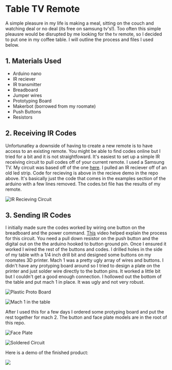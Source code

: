 # Table TV Remote

A simple pleasure in my life is making a meal, sitting on the couch and watching deal or no deal (its free on samsung tv's!). Too often this simple pleausre would be disrupted by me looking for the tv remote, so I decided to put one in my coffee table. I will outline the process and files I used below. 

## 1. Materials Used

* Arduino nano
* IR reciever
* IR transmitter
* Breadboard
* Jumper wires
* Prototyping Board
* Makerbot (borrowed from my roomate)
* Push Buttons
* Resistors

## 2. Receiving IR Codes
Unfortunatley a downside of having to create a new remote is to have access to an existing remote. You might be able to find codes online but I tried for a bit and it is not straightfoward. It's easiest to set up a simple IR receiving circuit to pull codes off of your current remote. I used a Samsung TV. My circuit was based off of the one [here](https://create.arduino.cc/projecthub/electropeak/use-an-ir-remote-transmitter-and-receiver-with-arduino-1e6bc8). I pulled an IR reciever off of an old led strip. Code for recieving is above in the recieve demo in the repo above. It's basically just the code that comes in the examples section of the arduino with a few lines removed. The codes.txt file has the results of my remote.

![IR Recieving Circuit](https://lh3.googleusercontent.com/7LN3mInyzPRGZPjIcOghWujyl1PKMKG-0J_WUytQOWgJW5I6KmHDujRQYqIHltEparNiH-6O8j_xlFWV2xOrCFh6TIMMl9kn4vxwUyJga73TqoXEwkFdDmPSKbQt2cZ6EqJ2hvStjQ=w2400)

## 3. Sending IR Codes
I initially made sure the codes worked by wiring one button on the breadboard and the power command. [This](https://www.youtube.com/watch?v=xA66hXYRx9I) video helped explain the process for this circuit. You need a pull down resistor on the push button and the digital out on the the arduino hooked to button ground pin. Once I ensured it worked I wired the rest of the buttons and codes. I drilled holes in the side of my table with a 1/4 inch drill bit and designed some buttons on my roomates 3D printer. Mach 1 was a pretty ugly array of wires and buttons. I didn't have any protyping board around so I tried to design a plate on the printer and just solder wire directly to the button pins. It worked a little bit but I couldn't get a good enough connection. I hollowed out the bottom of the table and put mach 1 in place. It was ugly and not very robust.

![Plastic Proto Board](https://lh3.googleusercontent.com/pMzLx2kxE4UtpjyppNe66VqbNMFzLAMdQV7eBrWy1ObeMI55_8dveuHLCjuRQPpTrQ4J0AkUJM9cCIaTUTRoLB1I5nskTC4OjIr3O6BvL65ug3XtQ3s33P3lviZrj5KZvUoRiieBFw=w2400)

![Mach 1 in the table](https://lh3.googleusercontent.com/bUxb0yubQ7r0JABBr0JC_p6PjUtBE7uwkIeWpCr6fIVI0RK5doxcazWzDOFkoaa6d49m4l0fp_QSTUdo_hXA_9OjhzRR-IUCMc_CqBGGvPDJKBWHvXBmwZi5mkiu0xkXK3yQcvDfaQ=w2400)

After I used this for a few days I ordered some protyping board and put the rest together for mach 2. The button and face plate models are in the root of this repo. 


![Face Plate](https://lh3.googleusercontent.com/rP9GEcOjRg4RSGYw1F7wecFTj9SUYDWbQB7HA8vB7jhL9_7YQZp7ToNFSBkW4mtUAqnRr3qlTvQSu_RU6IuQg0dqQZ91bb7EmZcC583Oi-FkIp_-MxvXHqszyHwpL1X_772OI2pIwQ=w2400)

![Soldered Circuit](https://lh3.googleusercontent.com/Z0telzRF7qclMfiXb3bu-QERJLBJvU3TTj6FrgNhJBcLCTByjYKKSQ5tLErp0EoWxfSMKpZMigiwhgVYWc9L1iAr6JE2LHl3_Wkoyy0g03m10c3YxB4R1WpTDsicSIJzDSnwMRGfzg=w2400)

Here is a demo of the finished product:

![](https://i.imgur.com/7alkVjS.gifv)
